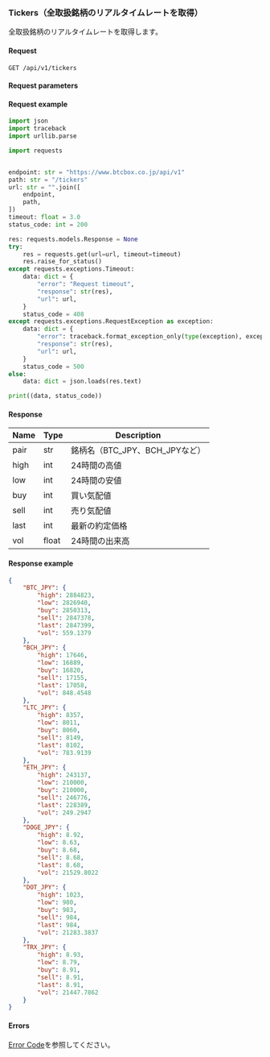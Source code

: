 ### Tickers（全取扱銘柄のリアルタイムレートを取得）

全取扱銘柄のリアルタイムレートを取得します。

#### Request

```http request
GET /api/v1/tickers
```

#### Request parameters

#### Request example

```python
import json
import traceback
import urllib.parse

import requests


endpoint: str = "https://www.btcbox.co.jp/api/v1"
path: str = "/tickers"
url: str = "".join([
    endpoint,
    path,
])
timeout: float = 3.0
status_code: int = 200

res: requests.models.Response = None
try:
    res = requests.get(url=url, timeout=timeout)
    res.raise_for_status()
except requests.exceptions.Timeout:
    data: dict = {
        "error": "Request timeout",
        "response": str(res),
        "url": url,
    }
    status_code = 408
except requests.exceptions.RequestException as exception:
    data: dict = {
        "error": traceback.format_exception_only(type(exception), exception)[0],
        "response": str(res),
        "url": url,
    }
    status_code = 500
else:
    data: dict = json.loads(res.text)

print((data, status_code))
```

#### Response

| Name | Type  | Description            |
|------|-------|------------------------|
| pair | str   | 銘柄名（BTC_JPY、BCH_JPYなど） |
| high | int   | 24時間の高値                |
| low  | int   | 24時間の安値                |
| buy  | int   | 買い気配値                  |
| sell | int   | 売り気配値                  |
| last | int   | 最新の約定価格                |
| vol  | float | 24時間の出来高               |

#### Response example

```json
{
    "BTC_JPY": {
        "high": 2884823,
        "low": 2826940,
        "buy": 2850313,
        "sell": 2847378,
        "last": 2847399,
        "vol": 559.1379
    },
    "BCH_JPY": {
        "high": 17646,
        "low": 16889,
        "buy": 16820,
        "sell": 17155,
        "last": 17058,
        "vol": 848.4548
    },
    "LTC_JPY": {
        "high": 8357,
        "low": 8011,
        "buy": 8060,
        "sell": 8149,
        "last": 8102,
        "vol": 783.9139
    },
    "ETH_JPY": {
        "high": 243137,
        "low": 210000,
        "buy": 210000,
        "sell": 246776,
        "last": 228389,
        "vol": 249.2947
    },
    "DOGE_JPY": {
        "high": 8.92,
        "low": 8.63,
        "buy": 8.68,
        "sell": 8.68,
        "last": 8.68,
        "vol": 21529.8022
    },
    "DOT_JPY": {
        "high": 1023,
        "low": 980,
        "buy": 983,
        "sell": 984,
        "last": 984,
        "vol": 21283.3837
    },
    "TRX_JPY": {
        "high": 8.93,
        "low": 8.79,
        "buy": 8.91,
        "sell": 8.91,
        "last": 8.91,
        "vol": 21447.7862
    }
}
```

#### Errors

[Error Code](error_code.md)を参照してください。
